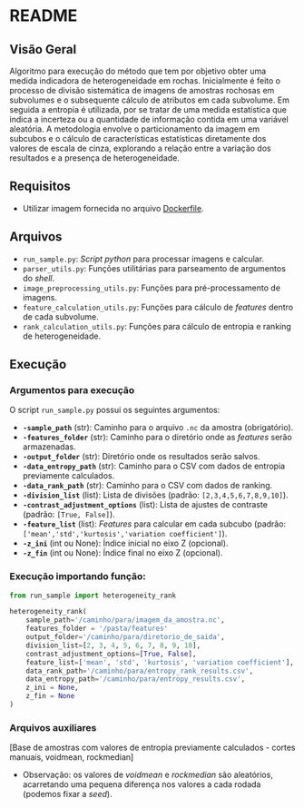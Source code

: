 # README

## Visão Geral

Algoritmo para execução do método que tem por objetivo obter uma medida indicadora de heterogeneidade em rochas. Inicialmente é feito o processo de divisão sistemática de imagens de amostras rochosas em subvolumes e o subsequente cálculo de atributos em cada subvolume. Em seguida a entropia é utilizada, por se tratar de uma medida estatística que indica a incerteza ou a quantidade de informação contida em uma variável aleatória. A metodologia envolve o particionamento da imagem em subcubos e o cálculo de características estatísticas diretamente dos valores de escala de cinza, explorando a relação entre a variação dos resultados e a presença de heterogeneidade.

## Requisitos

- Utilizar imagem fornecida no arquivo [Dockerfile](./Dockerfile).

## Arquivos

- `run_sample.py`: _Script python_ para processar imagens e calcular.
- `parser_utils.py`: Funções utilitárias para parseamento de argumentos do _shell_.
- `image_preprocessing_utils.py`: Funções para pré-processamento de imagens.
- `feature_calculation_utils.py`: Funções para cálculo de _features_ dentro de cada subvolume.
- `rank_calculation_utils.py`: Funções para cálculo de entropia e ranking de heterogeneidade.


## Execução

### Argumentos para execução

O script `run_sample.py` possui os seguintes argumentos:

- **`-sample_path`** (str): Caminho para o arquivo `.nc` da amostra (obrigatório).
- **`-features_folder`** (str): Caminho para o diretório onde as _features_ serão armazenadas.
- **`-output_folder`** (str): Diretório onde os resultados serão salvos.
- **`-data_entropy_path`** (str): Caminho para o CSV com dados de entropia previamente calculados.
- **`-data_rank_path`** (str): Caminho para o CSV com dados de ranking.
- **`-division_list`** (list): Lista de divisões (padrão: `[2,3,4,5,6,7,8,9,10]`).
- **`-contrast_adjustment_options`** (list): Lista de ajustes de contraste (padrão: `[True, False]`).
- **`-feature_list`** (list): _Features_ para calcular em cada subcubo (padrão: `['mean','std','kurtosis','variation coefficient']`).
- **`-z_ini`** (int ou None): Índice inicial no eixo Z (opcional).
- **`-z_fin`** (int ou None): Índice final no eixo Z (opcional).

### Execução importando função:

```python
from run_sample import heterogeneity_rank

heterogeneity_rank(
    sample_path='/caminho/para/imagem_da_amostra.nc',
    features_folder = '/pasta/features'
    output_folder='/caminho/para/diretorio_de_saida',
    division_list=[2, 3, 4, 5, 6, 7, 8, 9, 10],
    contrast_adjustment_options=[True, False],
    feature_list=['mean', 'std', 'kurtosis', 'variation coefficient'],
    data_rank_path='/caminho/para/entropy_rank_results.csv',
    data_entropy_path='/caminho/para/entropy_results.csv',
    z_ini = None,
    z_fin = None
)
```

### Arquivos auxiliares

[Base de amostras com valores de entropia previamente calculados - cortes manuais, voidmean, rockmedian]

- Observação: os valores de _voidmean_ e _rockmedian_ são aleatórios, acarretando uma pequena diferença nos valores a cada rodada (podemos fixar a _seed_).
